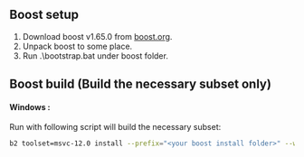 ## Boost setup

1. Download boost v1.65.0 from [boost.org](http://www.boost.org/).
1. Unpack boost to some place.
1. Run .\bootstrap.bat under boost folder.

## Boost build (Build the necessary subset only)

#### Windows :
Run with following script will build the necessary subset:

```bash
b2 toolset=msvc-12.0 install --prefix="<your boost install folder>" --with-system --with-date_time --with-random link=static runtime-link=shared threading=multi
```

